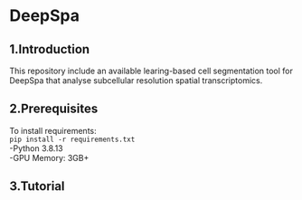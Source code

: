 # DeepSpa
## 1.Introduction
This repository include an available learing-based cell segmentation tool for DeepSpa that analyse subcellular resolution spatial transcriptomics.
## 2.Prerequisites
To install requirements:  
```pip install -r requirements.txt```  
-Python 3.8.13  
-GPU Memory: 3GB+  
## 3.Tutorial
